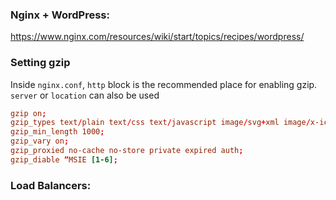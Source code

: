 ### Nginx + WordPress:
https://www.nginx.com/resources/wiki/start/topics/recipes/wordpress/

### Setting gzip
Inside `nginx.conf`, `http` block is the recommended place for enabling gzip. `server` or `location` can also be used
```conf
gzip on;
gzip_types text/plain text/css text/javascript image/svg+xml image/x-icon application/javascript application/x-javascript;
gzip_min_length 1000;
gzip_vary on;
gzip_proxied no-cache no-store private expired auth;
gzip_diable “MSIE [1-6];
```
### Load Balancers: